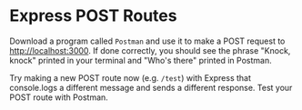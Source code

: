 # Express POST Routes

Download a program called `Postman` and use it to make a POST request to <http://localhost:3000>. If done correctly, you should see the phrase "Knock, knock" printed in your terminal and "Who's there" printed in Postman.

Try making a new POST route now (e.g. `/test`) with Express that console.logs a different message and sends a different response. Test your POST route with Postman.